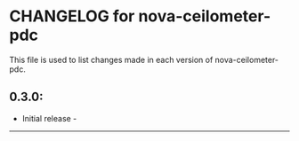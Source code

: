 # CHANGELOG for nova-ceilometer-pdc

This file is used to list changes made in each version of nova-ceilometer-pdc.

## 0.3.0:
* Initial release - 

- - -
